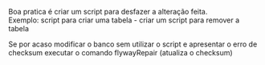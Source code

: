 Boa pratica é criar um script para desfazer a alteração feita.   
Exemplo: script para criar uma tabela - criar um script para remover a tabela


Se por acaso modificar o banco sem utilizar o script e apresentar o erro de checksum executar o comando flywayRepair (atualiza o checksum)   